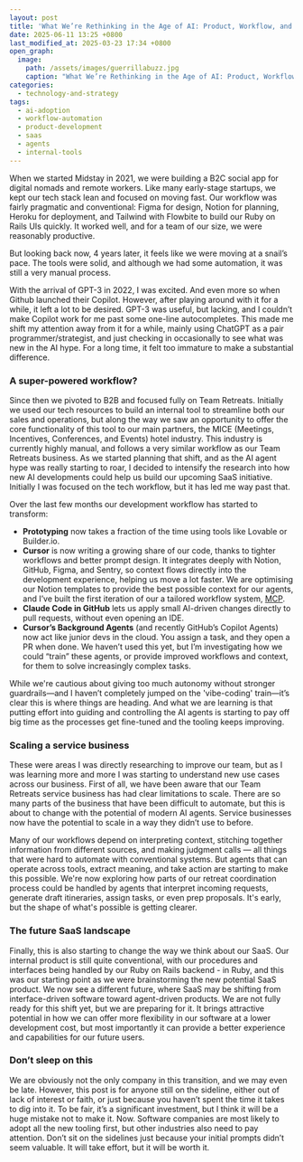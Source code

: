 ```yaml
---
layout: post
title: 'What We’re Rethinking in the Age of AI: Product, Workflow, and Scale'
date: 2025-06-11 13:25 +0800
last_modified_at: 2025-03-23 17:34 +0800
open_graph:
  image:
    path: /assets/images/guerrillabuzz.jpg
    caption: "What We’re Rethinking in the Age of AI: Product, Workflow, and Scale"
categories:
  - technology-and-strategy
tags:
  - ai-adoption
  - workflow-automation
  - product-development
  - saas
  - agents
  - internal-tools
---
```


When we started Midstay in 2021, we were building a B2C social app for digital nomads and remote workers. Like many early-stage startups, we kept our tech stack lean and focused on moving fast. Our workflow was fairly pragmatic and conventional: Figma for design, Notion for planning, Heroku for deployment, and Tailwind with Flowbite to build our Ruby on Rails UIs quickly. It worked well, and for a team of our size, we were reasonably productive.

But looking back now, 4 years later, it feels like we were moving at a snail’s pace. The tools were solid, and although we had some automation, it was still a very manual process.

With the arrival of GPT-3 in 2022, I was excited. And even more so when Github launched their Copilot. However, after playing around with it for a while, it left a lot to be desired. GPT-3 was useful, but lacking, and I couldn’t make Copilot work for me past some one-line autocompletes. This made me shift my attention away from it for a while, mainly using ChatGPT as a pair programmer/strategist, and just checking in occasionally to see what was new in the AI hype. For a long time, it felt too immature to make a substantial difference.

### A super-powered workflow?

Since then we pivoted to B2B and focused fully on Team Retreats. Initially we used our tech resources to build an internal tool to streamline both our sales and operations, but along the way we saw an opportunity to offer the core functionality of this tool to our main partners, the MICE (Meetings, Incentives, Conferences, and Events) hotel industry. This industry is currently highly manual, and follows a very similar workflow as our Team Retreats business. As we started planning that shift, and as the AI agent hype was really starting to roar, I decided to intensify the research into how new AI developments could help us build our upcoming SaaS initiative. Initially I was focused on the tech workflow, but it has led me way past that.

Over the last few months our development workflow has started to transform:

- **Prototyping** now takes a fraction of the time using tools like Lovable or Builder.io.
- **Cursor** is now writing a growing share of our code, thanks to tighter workflows and better prompt design. It integrates deeply with Notion, GitHub, Figma, and Sentry, so context flows directly into the development experience, helping us move a lot faster. We are optimising our Notion templates to provide the best possible context for our agents, and I’ve built the first iteration of our a tailored workflow system, [MCP](https://github.com/railwave-labs/railagent).
- **Claude Code in GitHub** lets us apply small AI-driven changes directly to pull requests, without even opening an IDE.
- **Cursor’s Background Agents** (and recently GitHub’s Copilot Agents) now act like junior devs in the cloud. You assign a task, and they open a PR when done. We haven’t used this yet, but I’m investigating how we could “train” these agents, or provide improved workflows and context, for them to solve increasingly complex tasks.

While we're cautious about giving too much autonomy without stronger guardrails—and I haven’t completely jumped on the 'vibe-coding' train—it’s clear this is where things are heading. And what we are learning is that putting effort into guiding and controlling the AI agents is starting to pay off big time as the processes get fine-tuned and the tooling keeps improving.

### Scaling a service business

These were areas I was directly researching to improve our team, but as I was learning more and more I was starting to understand new use cases across our business. First of all, we have been aware that our Team Retreats service business has had clear limitations to scale. There are so many parts of the business that have been difficult to automate, but this is about to change with the potential of modern AI agents. Service businesses now have the potential to scale in a way they didn’t use to before.

Many of our workflows depend on interpreting context, stitching together information from different sources, and making judgment calls — all things that were hard to automate with conventional systems. But agents that can operate across tools, extract meaning, and take action are starting to make this possible. We're now exploring how parts of our retreat coordination process could be handled by agents that interpret incoming requests, generate draft itineraries, assign tasks, or even prep proposals. It's early, but the shape of what's possible is getting clearer.

### The future SaaS landscape

Finally, this is also starting to change the way we think about our SaaS. Our internal product is still quite conventional, with our procedures and interfaces being handled by our Ruby on Rails backend - in Ruby, and this was our starting point as we were brainstorming the new potential SaaS product. We now see a different future, where SaaS may be shifting from interface-driven software toward agent-driven products. We are not fully ready for this shift yet, but we are preparing for it. It brings attractive potential in how we can offer more flexibility in our software at a lower development cost, but most importantly it can provide a better experience and capabilities for our future users.

### Don’t sleep on this

We are obviously not the only company in this transition, and we may even be late. However, this post is for anyone still on the sideline, either out of lack of interest or faith, or just because you haven’t spent the time it takes to dig into it. To be fair, it’s a significant investment, but I think it will be a huge mistake not to make it. Now. Software companies are most likely to adopt all the new tooling first, but other industries also need to pay attention. Don’t sit on the sidelines just because your initial prompts didn’t seem valuable. It will take effort, but it will be worth it.